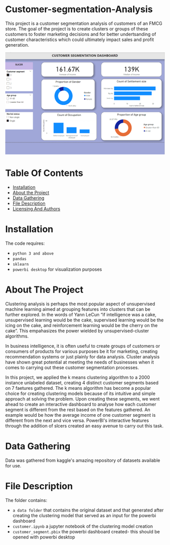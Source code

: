 # Customer-segmentation-Analysis
This project is a customer segmentation analysis of customers of an FMCG store. The goal of the project is to create clusters or groups of these customers to foster marketing decisions and for better undertsanding of customer characteristics which could ultimately impact sales and profit generation.



![Alt text](img.png)

# Table Of Contents
* [Installation](https://github.com/Jess607/Customer-segmentation-Analysis#installation)
* [About the Project](https://github.com/Jess607/Customer-segmentation-Analysis#about-the-project)
* [Data Gathering](https://github.com/Jess607/Customer-segmentation-Analysis#data-gathering)
* [File Description](https://github.com/Jess607/Customer-segmentation-Analysis#file-description)
* [Licensing And Authors](https://github.com/Jess607/Customer-segmentation-Analysis#licensing-and-authors)

# Installation 
The code requires:
* `python 3 and above`
* `pandas`
* `sklearn`
* `powerbi desktop` for visualization purposes 

# About The Project 
Clustering analysis is perhaps the most popular aspect of unsupervised machine learning aimed at grouping features into clusters that can be further explored. In the words of  Yann LeCun  “if intelligence was a cake, unsupervised learning would be the cake, supervised learning would be the icing on the cake, and reinforcement learning would be the cherry on the cake”. This empahasizes the power wielded by unsupervised-cluster algorithms. 

In business intelligence, it is often useful to create groups of customers or consumers of products for various purposes be it for marketing, creating recommendation systems or just plainly for data analysis. Cluster analysis have shown great potential at meeting the needs of businesses when it comes to carrying out these customer segmentation processes. 

In this project, we applied the k means clustering algorithm to a 2000 instance unlabeled dataset, creating 4 distinct customer segments based on 7 faetures gathered. The k means algorithm has become a popular choice for creating clustering models because of its intuitive and simple approach at solving the problem. Upon creating these segments, we went ahead to create an interactive dashboard to analyse how each customer segment is different from the rest based on the features gathered. An example would be how the average income of one customer segment is different from the next and vice versa. PowerBI's interactive features through the addition of slcers created an easy avenue to carry out this task.



# Data Gathering 
Data was gathered from kaggle's amazing repository of datasets available for use.

# File Description 
The folder contains:
* `a data folder` that contains the original dataset and that generated after creating the clustering model that served as an input for the powerbi dashboard
* `customer.ipynb` a jupyter notebook of the clustering model creation 
* `customer_segment.pbix` the powerbi dashboard created- this should be opened with powerbi desktop



